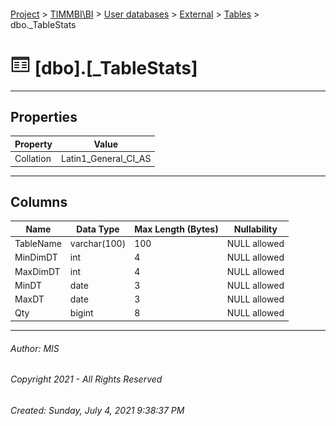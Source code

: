 #### 

[Project](../../../../index.md) > [TIMMBI\\BI](../../../index.md) > [User databases](../../index.md) > [External](../index.md) > [Tables](Tables.md) > dbo._TableStats

# ![Tables](../../../../Images/Table32.png) [dbo].[_TableStats]

---

## <a name="#properties"></a>Properties

| Property | Value |
|---|---|
| Collation | Latin1_General_CI_AS |


---

## <a name="#columns"></a>Columns

| Name | Data Type | Max Length (Bytes) | Nullability |
|---|---|---|---|
| TableName | varchar(100) | 100 | NULL allowed |
| MinDimDT | int | 4 | NULL allowed |
| MaxDimDT | int | 4 | NULL allowed |
| MinDT | date | 3 | NULL allowed |
| MaxDT | date | 3 | NULL allowed |
| Qty | bigint | 8 | NULL allowed |


---

###### Author:  MIS

###### Copyright 2021 - All Rights Reserved

###### Created: Sunday, July 4, 2021 9:38:37 PM

